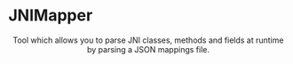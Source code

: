 # JNIMapper

<p align="center">Tool which allows you to parse JNI classes, methods and fields at runtime by parsing a JSON mappings file.</p>
